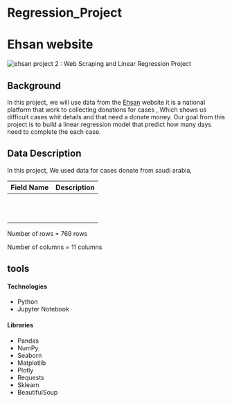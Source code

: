 # Regression_Project

# Ehsan website
![ehsan](https://user-images.githubusercontent.com/93244403/143563051-c5f9565e-0310-4512-be2a-c6f5f2d7c83e.jpg)
project 2 : Web Scraping and Linear Regression Project



## Background
In this project, we will use data from the [Ehsan](https://ehsan.sa/tyassarat?p=1) website it is a national platform that work to collecting donations for cases , Which shows us difficult cases whit details and that need a donate money. 
Our goal from this project is to build a linear regression model that predict how many days need to complete the each case.



## Data Description 
In this project, We used data for cases donate from saudi arabia,

| Field Name        | Description                                                                                                |
|-------------------|------------------------------------------------------------------------------------------------------------|
|             |                                                                                   |
|             |                                                                                           |
|         |                                                                        |
|             |                                                                                |
|             |                                                                                        |
|          |                                                                                                 |
| 	        |                                                         |
| 	        |                                                    |
|        |                                                                 |
|        | |
|      |                                                             |

Number of rows = 769 rows

Number of columns = 11 columns

## tools
#### Technologies

* Python
* Jupyter Notebook

#### Libraries
* Pandas
* NumPy
* Seaborn
* Matplotlib
* Plotly
* Requests
* Sklearn
* BeautifulSoup
